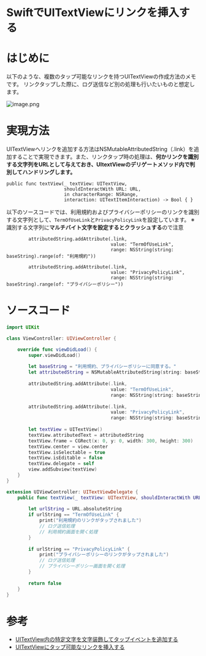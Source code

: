 # SwiftでUITextViewにリンクを挿入する
# はじめに
以下のような、複数のタップ可能なリンクを持つUITextViewの作成方法のメモです。
リンクタップした際に、ログ送信など別の処理も行いたいものと想定します。

![image.png](https://qiita-image-store.s3.amazonaws.com/0/113553/92f48b93-0ce2-3f26-48a6-eb94fd6351ab.png)

# 実現方法
UITextViewへリンクを追加する方法はNSMutableAttributedString（.link）を追加することで実現できます。また、リンクタップ時の処理は、**何かリンクを識別する文字列をURLとして与えておき、UItextViewのデリゲートメソッド内で判別してハンドリングします。**

```swift:UITextViewがリンクをタップされた際に実行されるデリゲートメソッド
public func textView(_ textView: UITextView, 
                     shouldInteractWith URL: URL, 
                     in characterRange: NSRange, 
                     interaction: UITextItemInteraction) -> Bool { }
```

以下のソースコードでは、利用規約およびプライバシーポリシーのリンクを識別する文字列として、`TermOfUseLink`と`PrivacyPolicyLink`を設定しています。
※識別する文字列に**マルチバイト文字を設定するとクラッシュする**ので注意

```swift:利用規約およびプライバシーポリシーのリンクを識別する文字列の設定
        attributedString.addAttribute(.link,
                                      value: "TermOfUseLink",
                                      range: NSString(string: baseString).range(of: "利用規約"))
        
        attributedString.addAttribute(.link,
                                      value: "PrivacyPolicyLink",
                                      range: NSString(string: baseString).range(of: "プライバシーポリシー"))
```

# ソースコード
```swift
import UIKit

class ViewController: UIViewController {

    override func viewDidLoad() {
        super.viewDidLoad()
        
        let baseString = "利用規約、プライバシーポリシーに同意する。"
        let attributedString = NSMutableAttributedString(string: baseString)
        
        attributedString.addAttribute(.link,
                                      value: "TermOfUseLink",
                                      range: NSString(string: baseString).range(of: "利用規約"))
        
        attributedString.addAttribute(.link,
                                      value: "PrivacyPolicyLink",
                                      range: NSString(string: baseString).range(of: "プライバシーポリシー"))
        
        let textView = UITextView()
        textView.attributedText = attributedString
        textView.frame = CGRect(x: 0, y: 0, width: 300, height: 300)
        textView.center = view.center
        textView.isSelectable = true
        textView.isEditable = false
        textView.delegate = self
        view.addSubview(textView)
    }
}

extension UIViewController: UITextViewDelegate {
    public func textView(_ textView: UITextView, shouldInteractWith URL: URL, in characterRange: NSRange, interaction: UITextItemInteraction) -> Bool {
        
        let urlString = URL.absoluteString
        if urlString == "TermOfUseLink" {
            print("利用規約のリンクがタップされました")
            // ログ送信処理
            // 利用規約画面を開く処理
        }
        
        if urlString == "PrivacyPolicyLink" {
            print("プライバシーポリシーのリンクがタップされました")
            // ログ送信処理
            // プライバシーポリシー画面を開く処理
        }
        
        return false
    }
}
```

# 参考

- [UITextView内の特定文字を文字装飾してタップイベントを追加する](https://qiita.com/wrbss/items/7a88e4c18578315977fc)
- [UITextViewにタップ可能なリンクを挿入する](https://qiita.com/shtnkgm/items/3c8b6b794219fbf087ba)

